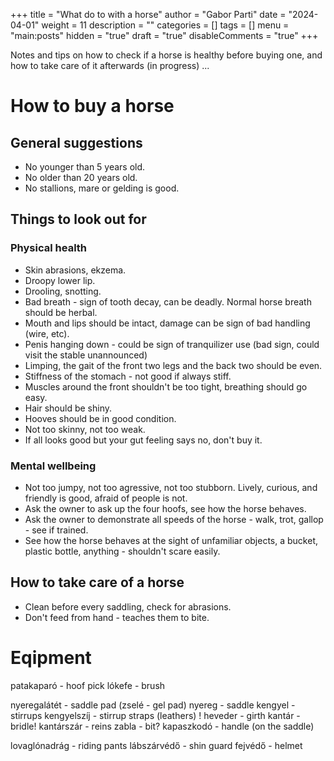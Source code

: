 +++
title = "What do to with a horse"
author = "Gabor Parti"
date = "2024-04-01"
weight = 11
description = ""
categories = []
tags = []
menu = "main:posts"
hidden = "true"
draft = "true"
disableComments = "true"
+++

Notes and tips on how to check if a horse is healthy before buying one, and how to take care of it afterwards (in progress) ...

# How to buy a horse

## General suggestions

* No younger than 5 years old.
* No older than 20 years old.
* No stallions, mare or gelding is good.

## Things to look out for

### Physical health

* Skin abrasions, ekzema.
* Droopy lower lip.
* Drooling, snotting.
* Bad breath - sign of tooth decay, can be deadly. Normal horse breath should be herbal.
* Mouth and lips should be intact, damage can be sign of bad handling (wire, etc).
* Penis hanging down - could be sign of tranquilizer use (bad sign, could visit the stable unannounced)
* Limping, the gait of the front two legs and the back two should be even.
* Stiffness of the stomach - not good if always stiff.
* Muscles around the front shouldn't be too tight, breathing should go easy.
* Hair should be shiny.
* Hooves should be in good condition.
* Not too skinny, not too weak.
* If all looks good but your gut feeling says no, don't buy it.

### Mental wellbeing

* Not too jumpy, not too agressive, not too stubborn. Lively, curious, and friendly is good, afraid of people is not.
* Ask the owner to ask up the four hoofs, see how the horse behaves.
* Ask the owner to demonstrate all speeds of the horse - walk, trot, gallop - see if trained.
* See how the horse behaves at the sight of unfamiliar objects, a bucket, plastic bottle, anything - shouldn't scare easily.

## How to take care of a horse

* Clean before every saddling, check for abrasions.
* Don't feed from hand - teaches them to bite.

# Eqipment

patakaparó - hoof pick
lókefe - brush

nyeregalátét - saddle pad
(zselé - gel pad)
nyereg - saddle
kengyel - stirrups
kengyelszíj - stirrup straps (leathers) !
heveder - girth
kantár - bridle!
kantárszár - reins
zabla - bit?
kapaszkodó - handle (on the saddle)

lovaglónadrág - riding pants
lábszárvédő - shin guard
fejvédő - helmet

<!-- ## How to ride a horse -->










